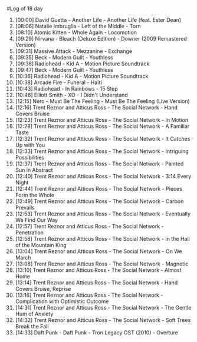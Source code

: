 #Log of 18 day

1. [00:00] David Guetta - Another Life - Another Life (feat. Ester Dean)
1. [08:06] Natalie Imbruglia - Left of the Middle - Torn
1. [08:10] Atomic Kitten - Whole Again - Locomotion
1. [09:29] Nirvana - Bleach (Deluxe Edition) - Downer (2009 Remastered Version)
1. [09:31] Massive Attack - Mezzanine - Exchange
1. [09:35] Beck - Modern Guilt - Youthless
1. [09:38] Radiohead - Kid A - Motion Picture Soundtrack
1. [09:47] Beck - Modern Guilt - Youthless
1. [10:36] Radiohead - Kid A - Motion Picture Soundtrack
1. [10:38] Arcade Fire - Funeral - Haïti
1. [10:43] Radiohead - In Rainbows - 15 Step
1. [10:46] Elliott Smith - XO - I Didn't Understand
1. [12:15] Nero - Must Be The Feeling - Must Be The Feeling (Live Version)
1. [12:16] Trent Reznor and Atticus Ross - The Social Network - Hand Covers Bruise
1. [12:23] Trent Reznor and Atticus Ross - The Social Network - In Motion
1. [12:28] Trent Reznor and Atticus Ross - The Social Network - A Familiar Taste
1. [12:32] Trent Reznor and Atticus Ross - The Social Network - It Catches Up with You
1. [12:33] Trent Reznor and Atticus Ross - The Social Network - Intriguing Possibilities
1. [12:37] Trent Reznor and Atticus Ross - The Social Network - Painted Sun in Abstract
1. [12:40] Trent Reznor and Atticus Ross - The Social Network - 3:14 Every Night
1. [12:44] Trent Reznor and Atticus Ross - The Social Network - Pieces Form the Whole
1. [12:49] Trent Reznor and Atticus Ross - The Social Network - Carbon Prevails
1. [12:53] Trent Reznor and Atticus Ross - The Social Network - Eventually We Find Our Way
1. [12:57] Trent Reznor and Atticus Ross - The Social Network - Penetration
1. [12:58] Trent Reznor and Atticus Ross - The Social Network - In the Hall of the Mountain King
1. [13:04] Trent Reznor and Atticus Ross - The Social Network - On We March
1. [13:08] Trent Reznor and Atticus Ross - The Social Network - Magnetic
1. [13:10] Trent Reznor and Atticus Ross - The Social Network - Almost Home
1. [13:14] Trent Reznor and Atticus Ross - The Social Network - Hand Covers Bruise, Reprise
1. [13:16] Trent Reznor and Atticus Ross - The Social Network - Complication with Optimistic Outcome
1. [14:31] Trent Reznor and Atticus Ross - The Social Network - The Gentle Hum of Anxiety
1. [14:32] Trent Reznor and Atticus Ross - The Social Network - Soft Trees Break the Fall
1. [14:33] Daft Punk - Daft Punk - Tron Legacy OST (2010) - Overture
